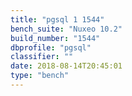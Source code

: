 ```yaml
---
title: "pgsql 1 1544"
bench_suite: "Nuxeo 10.2"
build_number: "1544"
dbprofile: "pgsql"
classifier: ""
date: 2018-08-14T20:45:01
type: "bench"
---
```

